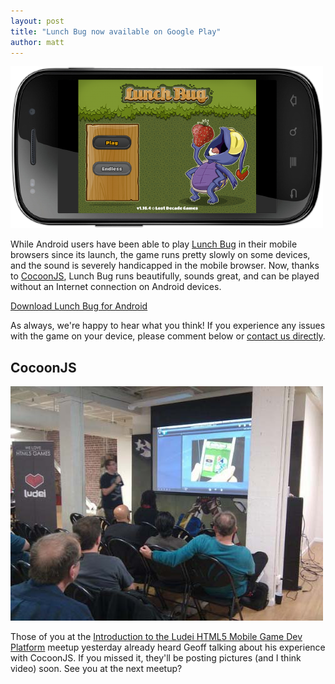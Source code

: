 ```yaml
---
layout: post
title: "Lunch Bug now available on Google Play"
author: matt
---
```

<div class="full-frame">
	<a class="after" href="https://play.google.com/store/apps/details?id=com.lostdecadegames.lunchbug">
		<img alt="Lunch Bug on Google Play" src="/media/images/posts/lunch_bug/android_landscape.png">
	</a>
</div>

While Android users have been able to play [Lunch Bug](http://www.lunchbug.com/) in their mobile browsers since its launch, the game runs pretty slowly on some devices, and the sound is severely handicapped in the mobile browser. Now, thanks to [CocoonJS](http://ludei.com/tech/cocoonjs), Lunch Bug runs beautifully, sounds great, and can be played without an Internet connection on Android devices.

<a class="download-podcast" href="https://play.google.com/store/apps/details?id=com.lostdecadegames.lunchbug">Download Lunch Bug for Android</a>

As always, we're happy to hear what you think! If you experience any issues with the game on your device, please comment below or [contact us directly](/contact/).

## CocoonJS

<div class="full-frame">
	<a class="after" href="https://play.google.com/store/apps/details?id=com.lostdecadegames.lunchbug">
		<img alt="Geoff and Ludei" src="/media/images/posts/lunch_bug/geoff_and_ludei.jpg">
	</a>
</div>

Those of you at the [Introduction to the Ludei HTML5 Mobile Game Dev Platform](http://www.meetup.com/Ludei-HTML5MobileGames/events/81752832/) meetup yesterday already heard Geoff talking about his experience with CocoonJS. If you missed it, they'll be posting pictures (and I think video) soon. See you at the next meetup?

